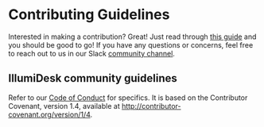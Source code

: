 # Contributing Guidelines

Interested in making a contribution? Great! Just read through [this guide](https://github.com/3Blades/opensource/blob/master/CONTRIBUTING.md) and you should be good to go! If you have any questions or concerns, feel free to reach out to us in our Slack [community channel](https://slack.3blades.io/).

## IllumiDesk community guidelines

Refer to our [Code of Conduct](CODE_OF_CONDUCT.md) for specifics. It is based on the Contributor Covenant, version 1.4, available at http://contributor-covenant.org/version/1/4.
